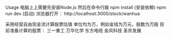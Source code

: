 Usage
电脑上上需要先安装Node.js
然后在命令行敲
npm install (安装依赖)
npm run dev (启动)
浏览器打开： http://localhost:3000/stock/wanhua 

采用经营自由现金流计算股票估值
单位均为万，例如金钱为万元，股数为万股
目前准备计算的股票：
三一重工
万华化学
东方电缆
金风科技
圣农发展